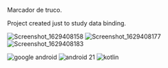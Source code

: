 
Marcador de truco. 

Project created just to study data binding.

![Screenshot_1629408158](https://user-images.githubusercontent.com/47648982/130146809-460b895b-c193-4ffe-8306-154676327b4b.png) ![Screenshot_1629408177](https://user-images.githubusercontent.com/47648982/130146830-a15f8cc9-270b-412d-a381-9790da6e809f.png) ![Screenshot_1629408183](https://user-images.githubusercontent.com/47648982/130146842-12e9efc4-650e-4da2-b448-d190ed98511a.png)



![google android](https://user-images.githubusercontent.com/47648982/130147489-a577556c-d95c-4f97-9b2b-a3a70ea6e028.png)
![android 21](https://user-images.githubusercontent.com/47648982/130147491-7e53c842-cd52-4be7-b687-08d38bf4b097.png)
![kotlin](https://user-images.githubusercontent.com/47648982/130148453-35be2f2b-7954-42e2-a8bb-2f27909e1c54.png)












